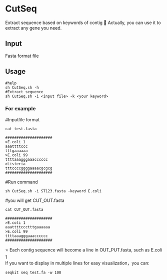 # CutSeq
Extract sequence based on  keywords of contig 
:see_no_evil: Actually, you can use it to extract any gene you need.
## Input
Fasta format file
## Usage
```
#help
sh CutSeq.sh -h
#Extract sequence
sh CutSeq.sh -i <input file> -k <your keyword>
```
### For example

#Inputfile format
```
cat test.fasta

#####################
>E.coli 1
aaattttccc
tttgaaaaaa
>E.coli 99
ttttaaagggaaacccccc
>Listeria
tttccccggggaaaacgcgcg
#####################
```
#Run command
```
sh CutSeq.sh -i ST123.fasta -keyword E.coli
```
#you will get CUT_OUT.fasta
```
cat CUT_OUT.fasta

#####################
>E.coli 1
aaattttccctttgaaaaaa
>E.coli 99
ttttaaagggaaacccccc
#####################
```
:star: Each contig sequence will become a line in OUT_PUT.fasta, such as E.coli 1  
If you want to display in multiple lines for easy visualization，you can:
```
seqkit seq test.fa -w 100
```
